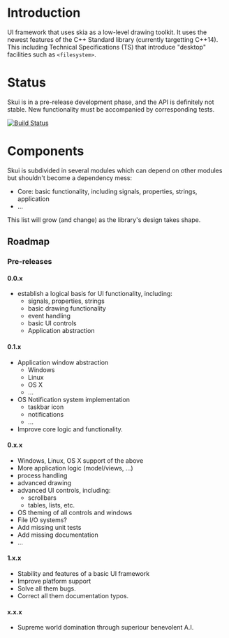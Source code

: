 # Introduction

UI framework that uses skia as a low-level drawing toolkit.
It uses the newest features of the C++ Standard library (currently targetting C++14).
This including Technical Specifications (TS) that introduce "desktop" facilities such as `<filesystem>`.

# Status

Skui is in a pre-release development phase, and the API is definitely not stable.
New functionality must be accompanied by corresponding tests.

[![Build Status](https://travis-ci.org/rubenvb/skui.svg?branch=master)](https://travis-ci.org/rubenvb/skui)

# Components

Skui is subdivided in several modules which can depend on other modules but shouldn't become a dependency mess:

 * Core: basic functionality, including signals, properties, strings, application
 * ...

This list will grow (and change) as the library's design takes shape.

## Roadmap

### Pre-releases

#### 0.0.x

 * establish a logical basis for UI functionality, including:
   * signals, properties, strings
   * basic drawing functionality
   * event handling
   * basic UI controls
   * Application abstraction

#### 0.1.x

 * Application window abstraction
   * Windows
   * Linux
   * OS X
   * ...
 * OS Notification system implementation
   * taskbar icon
   * notifications
   * ...
 * Improve core logic and functionality.

#### 0.x.x

 * Windows, Linux, OS X support of the above
 * More application logic (model/views, ...)
 * process handling
 * advanced drawing
 * advanced UI controls, including:
   * scrollbars
   * tables, lists, etc.
 * OS theming of all controls and windows
 * File I/O systems?
 * Add missing unit tests
 * Add missing documentation
 * ...

#### 1.x.x

 * Stability and features of a basic UI framework
 * Improve platform support
 * Solve all them bugs.
 * Correct all them documentation typos.

#### x.x.x

 * Supreme world domination through superiour benevolent A.I.
